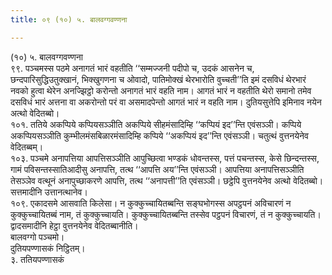 ```yaml
---
title: ०९ (१०) ५. बालवग्गवण्णना

---
```

(१०) ५. बालवग्गवण्णना  
९९. पञ्चमस्स पठमे अनागतं भारं वहतीति ‘‘सम्मज्जनी पदीपो च, उदकं आसनेन च, छन्दपारिसुद्धिउतुक्खानं, भिक्खुगणना च ओवादो, पातिमोक्खं थेरभारोति वुच्चती’’ति इमं दसविधं थेरभारं नवको हुत्वा थेरेन अनज्झिट्ठो करोन्तो अनागतं भारं वहति नाम। आगतं भारं न वहतीति थेरो समानो तमेव दसविधं भारं अत्तना वा अकरोन्तो परं वा असमादपेन्तो आगतं भारं न वहति नाम। दुतियसुत्तेपि इमिनाव नयेन अत्थो वेदितब्बो।  
१०१. ततिये अकप्पिये कप्पियसञ्ञीति अकप्पिये सीहमंसादिम्हि ‘‘कप्पियं इद’’न्ति एवंसञ्ञी। कप्पिये अकप्पियसञ्ञीति कुम्भीलमंसबिळारमंसादिम्हि कप्पिये ‘‘अकप्पियं इद’’न्ति एवंसञ्ञी। चतुत्थं वुत्तनयेनेव वेदितब्बम्।  
१०३. पञ्चमे अनापत्तिया आपत्तिसञ्ञीति आपुच्छित्वा भण्डकं धोवन्तस्स, पत्तं पचन्तस्स, केसे छिन्दन्तस्स, गामं पविसन्तस्सातिआदीसु अनापत्ति, तत्थ ‘‘आपत्ति अय’’न्ति एवंसञ्ञी। आपत्तिया अनापत्तिसञ्ञीति तेसञ्ञेव वत्थूनं अनापुच्छाकरणे आपत्ति, तत्थ ‘‘अनापत्ती’’ति एवंसञ्ञी। छट्ठेपि वुत्तनयेनेव अत्थो वेदितब्बो। सत्तमादीनि उत्तानत्थानेव।  
१०९. एकादसमे आसवाति किलेसा। न कुक्कुच्चायितब्बन्ति सङ्घभोगस्स अपट्ठपनं अविचारणं न कुक्कुच्चायितब्बं नाम, तं कुक्कुच्चायति। कुक्कुच्चायितब्बन्ति तस्सेव पट्ठपनं विचारणं, तं न कुक्कुच्चायति। द्वादसमादीनि हेट्ठा वुत्तनयेनेव वेदितब्बानीति।  
बालवग्गो पञ्चमो।  
दुतियपण्णासकं निट्ठितम्।  
३. ततियपण्णासकं  